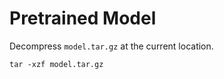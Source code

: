 # Pretrained Model

Decompress `model.tar.gz` at the current location.
```
tar -xzf model.tar.gz
```